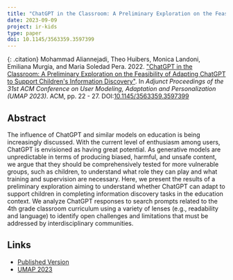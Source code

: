 ```yaml
---
title: "ChatGPT in the Classroom: A Preliminary Exploration on the Feasibility of Adapting ChatGPT to Support Children's Information Discovery"
date: 2023-09-09
project: ir-kids
type: paper
doi: 10.1145/3563359.3597399
---
```


{: .citation}
Mohammad Aliannejadi, Theo Huibers, Monica Landoni, Emiliana Murgia, and Maria Soledad Pera. 2022. ["ChatGPT in the Classroom: A Preliminary Exploration on the Feasibility of Adapting ChatGPT to Support Children's Information Discovery"](#). In <cite>Adjunct Proceedings of the 31st ACM Conference on User Modeling, Adaptation and Personalization (UMAP 2023)</cite>. ACM, pp. 22 - 27. DOI:[10.1145/3563359.3597399](https://dl.acm.org/doi/10.1145/3563359.3597399)

## Abstract

The influence of ChatGPT and similar models on education is being increasingly discussed. With the current level of enthusiasm among users, ChatGPT is envisioned as having great potential. As generative models are unpredictable in terms of producing biased, harmful, and unsafe content, we argue that they should be comprehensively tested for more vulnerable groups, such as children, to understand what role they can play and what training and supervision are necessary. Here, we present the results of a preliminary exploration aiming to understand whether ChatGPT can adapt to support children in completing information discovery tasks in the education context. We analyze ChatGPT responses to search prompts related to the 4th grade classroom curriculum using a variety of lenses (e.g., readability and language) to identify open challenges and limitations that must be addressed by interdisciplinary communities.

## Links

* [Published Version](https://dl.acm.org/doi/10.1145/3563359.3597399)
* [UMAP 2023](https://um.org/umap2023/)
